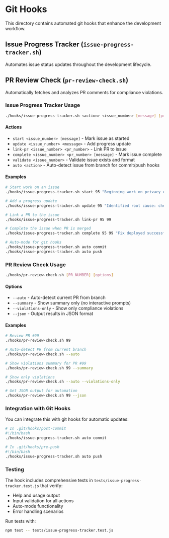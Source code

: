 # Git Hooks

This directory contains automated git hooks that enhance the development workflow.

## Issue Progress Tracker (`issue-progress-tracker.sh`)

Automates issue status updates throughout the development lifecycle.

## PR Review Check (`pr-review-check.sh`)

Automatically fetches and analyzes PR comments for compliance violations.

### Issue Progress Tracker Usage

```bash
./hooks/issue-progress-tracker.sh <action> <issue_number> [message] [pr_number]
```

#### Actions

- `start <issue_number> [message]` - Mark issue as started
- `update <issue_number> <message>` - Add progress update  
- `link-pr <issue_number> <pr_number>` - Link PR to issue
- `complete <issue_number> <pr_number> [message]` - Mark issue complete
- `validate <issue_number>` - Validate issue exists and format
- `auto <action>` - Auto-detect issue from branch for commit/push hooks

#### Examples

```bash
# Start work on an issue
./hooks/issue-progress-tracker.sh start 95 "Beginning work on privacy checkbox fix"

# Add a progress update
./hooks/issue-progress-tracker.sh update 95 "Identified root cause: checkbox styling issue"

# Link a PR to the issue
./hooks/issue-progress-tracker.sh link-pr 95 99

# Complete the issue when PR is merged
./hooks/issue-progress-tracker.sh complete 95 99 "Fix deployed successfully"

# Auto-mode for git hooks
./hooks/issue-progress-tracker.sh auto commit
./hooks/issue-progress-tracker.sh auto push
```

### PR Review Check Usage

```bash
./hooks/pr-review-check.sh [PR_NUMBER] [options]
```

#### Options

- `--auto` - Auto-detect current PR from branch
- `--summary` - Show summary only (no interactive prompts)
- `--violations-only` - Show only compliance violations
- `--json` - Output results in JSON format

#### Examples

```bash
# Review PR #99
./hooks/pr-review-check.sh 99

# Auto-detect PR from current branch
./hooks/pr-review-check.sh --auto

# Show violations summary for PR #99
./hooks/pr-review-check.sh 99 --summary

# Show only violations
./hooks/pr-review-check.sh --auto --violations-only

# Get JSON output for automation
./hooks/pr-review-check.sh 99 --json
```

### Integration with Git Hooks

You can integrate this with git hooks for automatic updates:

```bash
# In .git/hooks/post-commit
#!/bin/bash
./hooks/issue-progress-tracker.sh auto commit

# In .git/hooks/pre-push  
#!/bin/bash
./hooks/issue-progress-tracker.sh auto push
```

### Testing

The hook includes comprehensive tests in `tests/issue-progress-tracker.test.js` that verify:

- Help and usage output
- Input validation for all actions
- Auto-mode functionality
- Error handling scenarios

Run tests with:
```bash
npm test -- tests/issue-progress-tracker.test.js
```